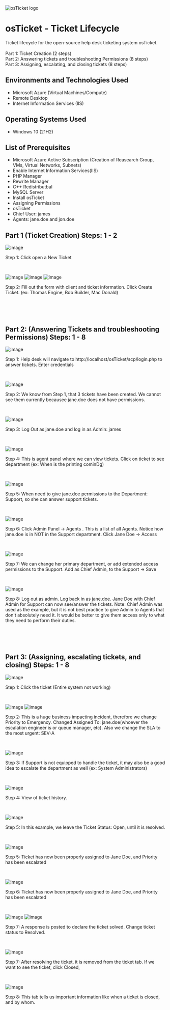 <img src="https://i.imgur.com/Clzj7Xs.png" alt="osTicket logo"/>
</p>

<h1>osTicket - Ticket Lifecycle </h1>
Ticket lifecycle for the open-source help desk ticketing system osTicket.<br />
<br />
Part 1: Ticket Creation (2 steps) <br />
Part 2: Answering tickets and troubleshooting Permissions (8 steps)<br />
Part 3: Assigning, escalating, and closing tickets (8 steps)<br />



<h2>Environments and Technologies Used</h2>

- Microsoft Azure (Virtual Machines/Compute)
- Remote Desktop
- Internet Information Services (IIS)

<h2>Operating Systems Used </h2>

- Windows 10</b> (21H2)

<h2>List of Prerequisites</h2>

- Microsoft Azure Active Subscription (Creation of Reasearch Group, VMs, Virtual Networks, Subnets)
- Enable Internet Information Services(IIS)
- PHP Manager
- Rewrite Manager
- C++ Redistributbal
- MySQL Server
- Install osTicket
- Assigning Permissions
- osTicket
- Chief User: james
- Agents: jane.doe and jon.doe






<h2>Part 1 (Ticket Creation) Steps: 1 - 2 </h2>


![image](https://github.com/jameswsm/ticket-lifecycle/assets/170709350/cb391b3e-9a4f-4df8-8d76-858ba9917545)
<p>
Step 1: Click open a New Ticket
</p>
<br />

![image](https://github.com/jameswsm/ticket-lifecycle/assets/170709350/1e7f050e-ce88-4fad-8086-edae2b12c883)
![image](https://github.com/jameswsm/ticket-lifecycle/assets/170709350/3c3d2ce2-aa8d-49b8-97fd-c5c836122e5b)
![image](https://github.com/jameswsm/ticket-lifecycle/assets/170709350/41cb0f73-c580-4e35-bedb-b949738ef997)
<p>
Step 2: Fill out the form with client and ticket information. Click Create Ticket. (ex: Thomas Engine, Bob Builder, Mac Donald)
</p>
<br />
<br />
<br />

<h2>Part 2: (Answering Tickets and troubleshooting Permissions) Steps: 1 - 8</h2>

![image](https://github.com/jameswsm/ticket-lifecycle/assets/170709350/c5d490ff-3ae9-49f7-8e01-4e15dd02f33f)
<p>
Step 1: Help desk will navigate to http://localhost/osTicket/scp/login.php to answer tickets. Enter credentials
</p>
<br />

![image](https://github.com/jameswsm/ticket-lifecycle/assets/170709350/5ec41bae-8f1b-4009-8a31-822c99ecd064)
<p>
Step 2: We know from Step 1, that 3 tickets have been created. We cannot see them currently becausee jane.doe does not have permissions. 
</p>
<br />

![image](https://github.com/jameswsm/ticket-lifecycle/assets/170709350/b57a4bc4-1d1a-439c-a762-c4f0f35cce74)
<p>
Step 3: Log Out as jane.doe and log in as Admin: james
</p>
<br />

![image](https://github.com/jameswsm/ticket-lifecycle/assets/170709350/18acc8b1-718b-4c50-9330-236f1fc43cd9)
<p>
Step 4: This is agent panel where we can view tickets. Click on ticket to see department (ex: When is the printing cominDg)
</p>
<br />

![image](https://github.com/jameswsm/ticket-lifecycle/assets/170709350/680b93bc-c296-4ddb-a9bb-f10b53d89cec)
<p>
Step 5: When need to give jane.doe permissions to the Department: Support, so she can answer support tickets.
</p>
<br />

![image](https://github.com/jameswsm/ticket-lifecycle/assets/170709350/35793aad-fd11-45d4-945f-b03c74bdf601)
<p>
Step 6:  Click Admin Panel -> Agents . This is a list of all Agents. Notice how jane.doe is in NOT in the Support department. Click Jane Doe -> Access
</p>
<br />

![image](https://github.com/jameswsm/ticket-lifecycle/assets/170709350/8f131eed-9325-41ec-b778-414b017593f3)
<p>
Step 7: We can change her primary department, or add extended access permissions to the Support. Add as Chief Admin, to the Support -> Save
</p>
<br />

![image](https://github.com/jameswsm/ticket-lifecycle/assets/170709350/7b6f6f91-000a-4c73-8892-59ca9bdd8901)
<p>
Step 8: Log out as admin. Log back in as jane.doe. Jane Doe with Chief Admin for Support can now see/answer the tickets. Note: Chief Admin was used as the example, but it is not best practice to give Admin to Agents that don't absolutely need it. It would be better to give them access only to what they need to perform their duties.
</p>
<br />
<br />
<br />


<h2>Part 3: (Assigning, escalating tickets, and closing) Steps: 1 - 8</h2>

![image](https://github.com/jameswsm/ticket-lifecycle/assets/170709350/f7a74d25-372f-4f2c-9e0d-5010c3bc5205)
<p>
Step 1: Click the ticket (Entire system not working)
</p>
<br />

![image](https://github.com/jameswsm/ticket-lifecycle/assets/170709350/c0495ddb-0ffa-4f65-87b0-8905570e926a)
![image](https://github.com/jameswsm/ticket-lifecycle/assets/170709350/63a361dc-afeb-47d5-b490-3e1bc9853dfa)
<p>
Step 2: This is a huge business impacting incident, therefore we change Priority to Emergency. Changed Assigned To: jane.doe(whoever the escalation engineer is or queue manager, etc). Also we change the SLA to the most urgent: SEV-A
</p>
<br />

![image](https://github.com/jameswsm/ticket-lifecycle/assets/170709350/0dd0acdd-5d2f-494c-bdee-1a7f9fab8816)
<p>
Step 3: If Support is not equipped to handle the ticket, it may also be a good idea to escalate the department as well (ex: System Administrators)
</p>
<br />

![image](https://github.com/jameswsm/ticket-lifecycle/assets/170709350/28078867-8386-431a-8634-1e5c74fe527d)
<p>
Step 4: View of ticket history.
</p>
<br />

![image](https://github.com/jameswsm/ticket-lifecycle/assets/170709350/cd49acad-632e-4f63-bbb8-12dfb142e1f7)
<p>
Step 5: In this example, we leave the Ticket Status: Open, until it is resolved.
</p>
<br />

![image](https://github.com/jameswsm/ticket-lifecycle/assets/170709350/c30eb2f9-ef59-4e1a-b6f1-1aad7618a67f)
<p>
Step 5: Ticket has now been properly assigned to Jane Doe, and Priority has been escalated
</p>
<br />

![image](https://github.com/jameswsm/ticket-lifecycle/assets/170709350/c30eb2f9-ef59-4e1a-b6f1-1aad7618a67f)
<p>
Step 6: Ticket has now been properly assigned to Jane Doe, and Priority has been escalated
</p>
<br />

![image](https://github.com/jameswsm/ticket-lifecycle/assets/170709350/ff543722-c5ba-4c57-8797-68d8736253a9)
![image](https://github.com/jameswsm/ticket-lifecycle/assets/170709350/16d19540-ae04-4785-9ad6-e65629e5640a)
<p>
Step 7: A response is posted to declare the ticket solved. Change ticket status to Resolved.
</p>
<br />

![image](https://github.com/jameswsm/ticket-lifecycle/assets/170709350/87e18877-2f31-4cd7-af33-6ae2fcd302e8)
<p>
Step 7: After resolving the ticket, it is removed from the ticket tab. If we want to see the ticket, click Closed,
</p>
<br />

![image](https://github.com/jameswsm/ticket-lifecycle/assets/170709350/749e14f2-585e-4144-bf04-05079e7a1ca3)
<p>
Step 8: This tab tells us important information like when a ticket is closed, and by whom.
</p>
<br />






